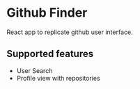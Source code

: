 # Github Finder 
React app to replicate github user interface.  

## Supported features
* User Search
* Profile view with repositories


